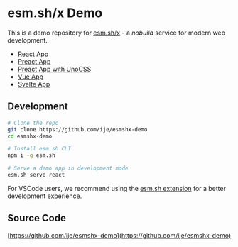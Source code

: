 # esm.sh/x Demo

This is a demo repository for [esm.sh/x](https://esm.sh/x) - a _nobuild_ service for modern web development.

- [React App](./react/)
- [Preact App](./preact/)
- [Preact App with UnoCSS](./unocss/)
- [Vue App](./vue/)
- [Svelte App](./svelte/)

## Development

```sh
# Clone the repo
git clone https://github.com/ije/esmshx-demo
cd esmshx-demo

# Install esm.sh CLI
npm i -g esm.sh

# Serve a demo app in development mode
esm.sh serve react
```

For VSCode users, we recommend using the [esm.sh extension](https://link.esm.sh/vsce) for a better development experience.

## Source Code

[https://github.com/ije/esmshx-demo](https://github.com/ije/esmshx-demo)
